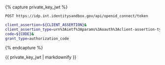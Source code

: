 {% capture private_key_jwt %}
```bash
POST https://idp.int.identitysandbox.gov/api/openid_connect/token

client_assertion=${CLIENT_ASSERTION}&
client_assertion_type=urn%3Aietf%3Aparams%3Aoauth%3Aclient-assertion-type%3Ajwt-bearer&
code=${CODE}&
grant_type=authorization_code
```
{% endcapture %}
<div markdown="1" data-example="private_key_jwt" class="markdown">
{{ private_key_jwt | markdownify }}
</div>
